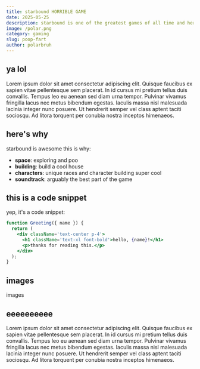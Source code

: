 ```yaml
---
title: starbound HORRIBLE GAME
date: 2025-05-25
description: starbound is one of the greatest games of all time and here is why lol
image: /polar.png
category: gaming
slug: poop-fart
author: polarbruh
---
```


## **ya lol**

Lorem ipsum dolor sit amet consectetur adipiscing elit. Quisque faucibus ex sapien vitae pellentesque sem placerat. In id cursus mi pretium tellus duis convallis. Tempus leo eu aenean sed diam urna tempor. Pulvinar vivamus fringilla lacus nec metus bibendum egestas. Iaculis massa nisl malesuada lacinia integer nunc posuere. Ut hendrerit semper vel class aptent taciti sociosqu. Ad litora torquent per conubia nostra inceptos himenaeos.

## here's why

starbound is awesome this is why:

- **space**: exploring and poo
- **building**: build a cool house
- **characters**: unique races and character building super cool
- **soundtrack**: arguably the best part of the game

## this is a code snippet

yep, it's a code snippet:

```jsx
function Greeting({ name }) {
  return (
    <div className='text-center p-4'>
      <h1 className='text-xl font-bold'>hello, {name}!</h1>
      <p>thanks for reading this.</p>
    </div>
  );
}
```

## images

images

## eeeeeeeeee

Lorem ipsum dolor sit amet consectetur adipiscing elit. Quisque faucibus ex sapien vitae pellentesque sem placerat. In id cursus mi pretium tellus duis convallis. Tempus leo eu aenean sed diam urna tempor. Pulvinar vivamus fringilla lacus nec metus bibendum egestas. Iaculis massa nisl malesuada lacinia integer nunc posuere. Ut hendrerit semper vel class aptent taciti sociosqu. Ad litora torquent per conubia nostra inceptos himenaeos.

